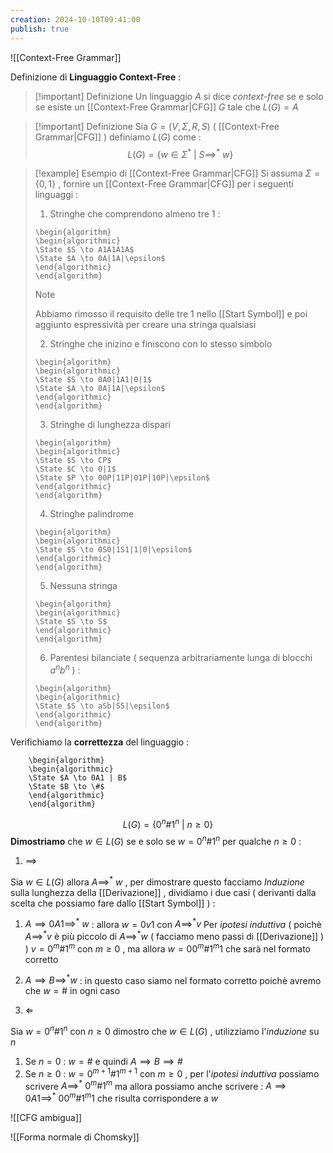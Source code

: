 ```yaml
---
creation: 2024-10-10T09:41:00
publish: true
---
```

![[Context-Free Grammar]]

Definizione di **Linguaggio Context-Free** : 
>[!important] Definizione
>Un linguaggio $A$ si dice *context-free* se e solo se esiste un [[Context-Free Grammar|CFG]] $G$ tale che $L(G)=A$ 

>[!important] Definizione
>Sia $G=(V,\Sigma,R,S)$ ( [[Context-Free Grammar|CFG]] ) definiamo $L(G)$ come :
>$$L(G)=\{w \in \Sigma^*\ |\ S\implies^*\ w\}$$

>[!example] Esempio di [[Context-Free Grammar|CFG]]
>Si assuma $\Sigma=\{0,1\}$ , fornire un [[Context-Free Grammar|CFG]] per i seguenti linguaggi : 
>1. Stringhe che comprendono almeno tre $1$ :
>	```pseudo
>	\begin{algorithm}
>	\begin{algorithmic}
>	\State $S \to A1A1A1A$
>	\State $A \to 0A|1A|\epsilon$
>	\end{algorithmic}
>	\end{algorithm}
>	```
>
>>[!note] 
>>Abbiamo rimosso il requisito delle tre $1$ nello [[Start Symbol]] e poi aggiunto espressività per creare una stringa qualsiasi
>
>2. Stringhe che inizino e finiscono con lo stesso simbolo  
>	```pseudo
>	\begin{algorithm}
>	\begin{algorithmic}
>	\State $S \to 0A0|1A1|0|1$
>	\State $A \to 0A|1A|\epsilon$
>	\end{algorithmic}
>	\end{algorithm}
>	```
>3. Stringhe di lunghezza dispari
>	```pseudo
>	\begin{algorithm}
>	\begin{algorithmic}
>	\State $S \to CP$
>	\State $C \to 0|1$
>	\State $P \to 00P|11P|01P|10P|\epsilon$
>	\end{algorithmic}
>	\end{algorithm}
>	```
>4. Stringhe palindrome
>	```pseudo
>	\begin{algorithm}
>	\begin{algorithmic}
>	\State $S \to 0S0|1S1|1|0|\epsilon$
>	\end{algorithmic}
>	\end{algorithm}
>	```
>5. Nessuna stringa
>	```pseudo
>	\begin{algorithm}
>	\begin{algorithmic}
>	\State $S \to S$
>	\end{algorithmic}
>	\end{algorithm}
>	```
>6. Parentesi bilanciate ( sequenza arbitrariamente lunga di blocchi $a^nb^n$ ) : 
>	```pseudo
>	\begin{algorithm}
>	\begin{algorithmic}
>	\State $S \to aSb|SS|\epsilon$ 
>	\end{algorithmic}
>	\end{algorithm}
>	```

Verifichiamo la **correttezza** del linguaggio : 

```pseudo
	\begin{algorithm}
	\begin{algorithmic}
	\State $A \to 0A1 | B$
	\State $B \to \#$
	\end{algorithmic}
	\end{algorithm}
```
$$L(G)=\{0^n \#1^n\ |\ n\ge 0 \}$$
**Dimostriamo** che $w\in L(G)$ se e solo se $w = 0^n\# 1^n$ per qualche $n\ge 0$ :
1. $\implies$

Sia $w\in L(G)$ allora $A \implies^*\ w$ , per dimostrare questo facciamo *Induzione* sulla lunghezza della [[Derivazione]] , dividiamo i due casi ( derivanti dalla scelta che possiamo fare dallo [[Start Symbol]] ) :
1. $A \implies 0A1 \implies^* \ w$ : allora $w=0v1$ con $A\implies^* v$ 
	Per *ipotesi induttiva* ( poichè $A\implies^* v$ è più piccolo di $A\implies^* w$ ( facciamo meno passi di [[Derivazione]] ) ) $v=0^m\#1^m$ con $m\ge 0$ , ma allora $w=00^m\#1^m1$ che sarà nel formato corretto
2. $A \implies B \implies^* w$ : in questo caso siamo nel formato corretto poichè avremo che $w=\#$ in ogni caso

2. $\Longleftarrow$

Sia $w = 0^n\#1^n$ con $n\ge 0$ dimostro che $w\in L(G)$ , utilizziamo l'*induzione* su $n$ 
1. Se $n=0$ : $w=\#$ e quindi $A\implies B\implies \#$ 
2. Se $n\ge 0$ : $w =0^{m+1}\#1^{m+1}$ con $m\ge 0$ , per l'*ipotesi induttiva* possiamo scrivere $A \implies^* \ 0^m\#1^m$ ma allora possiamo anche scrivere : $A \implies 0A1 \implies^*\ 00^m\#1^m1$ che risulta corrispondere a $w$

![[CFG ambigua]]

![[Forma normale di Chomsky]]

